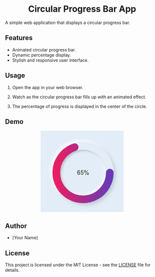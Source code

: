 <h1 align="center">Circular Progress Bar App</h1>

A simple web application that displays a circular progress bar.

## Features

- Animated circular progress bar.
- Dynamic percentage display.
- Stylish and responsive user interface.

## Usage

1. Open the app in your web browser.

2. Watch as the circular progress bar fills up with an animated effect.

3. The percentage of progress is displayed in the center of the circle.

## Demo

<p align="center">
  <img src="images/demo.png" alt="Demo Screenshot">
</p>

## Author

- [Your Name]

## License

This project is licensed under the MIT License - see the [LICENSE](LICENSE) file for details.
